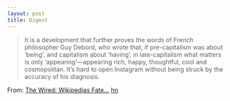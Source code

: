 ```yaml
---
layout: post
title: Digest
---
```

> It is a development that further proves the words of French philosopher Guy
> Debord, who wrote that, if pre-capitalism was about ‘being’, and capitalism
> about ‘having’, in late-capitalism what matters is only ‘appearing’—appearing
> rich, happy, thoughtful, cool and cosmopolitan. It’s hard to open Instagram
> without being struck by the accuracy of his diagnosis.

From: [The Wired: Wikipedias Fate...](https://www.wired.com/story/wikipedias-fate-shows-how-the-web-endangers-knowledge/)
[hn](https://news.ycombinator.com/item?id=15525455)
